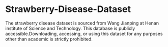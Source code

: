 # Strawberry-Disease-Dataset
The strawberry disease dataset is sourced from Wang Jianping at Henan institute of Science and Technology. This database is publicly accessible.Downloading, accessing, or using this dataset for any purposes other than academic is strictly prohibited.
